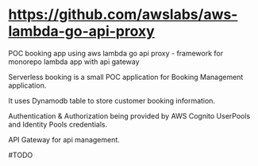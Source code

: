 # https://github.com/awslabs/aws-lambda-go-api-proxy

POC booking app using aws lambda go api proxy - framework for monorepo lambda app with api gateway

Serverless booking is a small POC application for Booking Management application.

It uses Dynamodb table to store customer booking information.

Authentication & Authorization being provided by AWS Cognito UserPools and Identity Pools credentials.

API Gateway for api management.

#TODO
